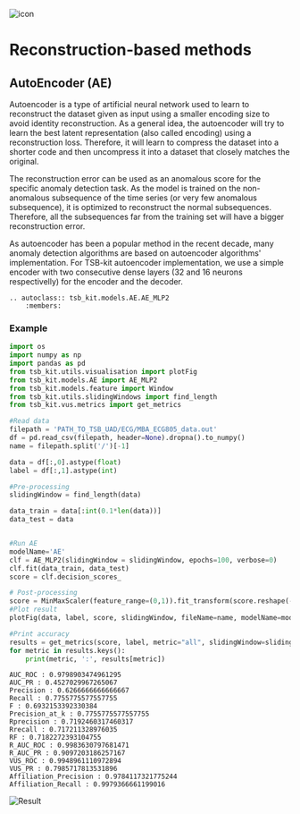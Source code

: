 ![icon](../../images/method_icons/reconstruction.png "icon")
# Reconstruction-based methods

## AutoEncoder (AE)

Autoencoder is a type of artificial neural network used to learn to reconstruct the dataset given as input using a smaller encoding size to avoid identity reconstruction. As a general idea, the autoencoder will try to learn the best latent representation (also called encoding) using a reconstruction loss. Therefore, it will learn to compress the dataset into a shorter code and then uncompress it into a dataset that closely matches the original. 

The reconstruction error can be used as an anomalous score for the specific anomaly detection task. As the model is trained on the non-anomalous subsequence of the time series (or very few anomalous subsequence), it is optimized to reconstruct the normal subsequences. Therefore, all the subsequences far from the training set will have a bigger reconstruction error.

As autoencoder has been a popular method in the recent decade, many anomaly detection algorithms are based on autoencoder algorithms' implementation. For TSB-kit autoencoder implementation, we use a simple encoder with two consecutive dense layers (32 and 16 neurons respectivelly) for the encoder and the decoder.

```{eval-rst}  
.. autoclass:: tsb_kit.models.AE.AE_MLP2
    :members:

```

### Example

```python
import os
import numpy as np
import pandas as pd
from tsb_kit.utils.visualisation import plotFig
from tsb_kit.models.AE import AE_MLP2
from tsb_kit.models.feature import Window
from tsb_kit.utils.slidingWindows import find_length
from tsb_kit.vus.metrics import get_metrics

#Read data
filepath = 'PATH_TO_TSB_UAD/ECG/MBA_ECG805_data.out'
df = pd.read_csv(filepath, header=None).dropna().to_numpy()
name = filepath.split('/')[-1]

data = df[:,0].astype(float)
label = df[:,1].astype(int)

#Pre-processing    
slidingWindow = find_length(data)

data_train = data[:int(0.1*len(data))]
data_test = data


#Run AE
modelName='AE'
clf = AE_MLP2(slidingWindow = slidingWindow, epochs=100, verbose=0)
clf.fit(data_train, data_test)
score = clf.decision_scores_

# Post-processing
score = MinMaxScaler(feature_range=(0,1)).fit_transform(score.reshape(-1,1)).ravel()
#Plot result
plotFig(data, label, score, slidingWindow, fileName=name, modelName=modelName) 

#Print accuracy
results = get_metrics(score, label, metric="all", slidingWindow=slidingWindow)
for metric in results.keys():
    print(metric, ':', results[metric])
```
```
AUC_ROC : 0.9798903474961295
AUC_PR : 0.4527029967265067
Precision : 0.6266666666666667
Recall : 0.7755775577557755
F : 0.6932153392330384
Precision_at_k : 0.7755775577557755
Rprecision : 0.7192460317460317
Rrecall : 0.717211328976035
RF : 0.7182272393104755
R_AUC_ROC : 0.9983630797681471
R_AUC_PR : 0.9097203186257167
VUS_ROC : 0.9948961110972894
VUS_PR : 0.7985717813531896
Affiliation_Precision : 0.9784117321775244
Affiliation_Recall : 0.9979366661199016
```
![Result](../../images/method_results/AE.png "AE Result")

